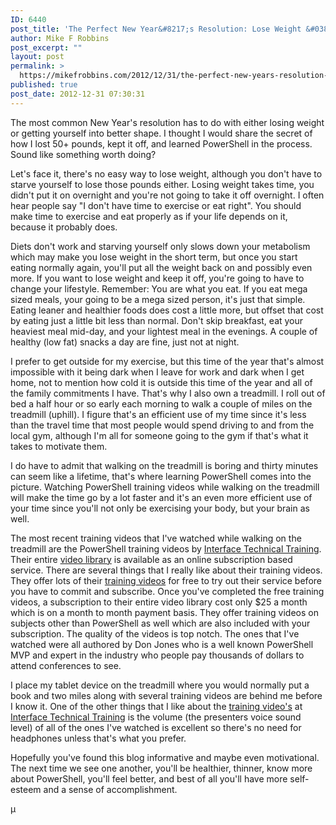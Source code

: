```yaml
---
ID: 6440
post_title: 'The Perfect New Year&#8217;s Resolution: Lose Weight &#038; Learn PowerShell in the Process'
author: Mike F Robbins
post_excerpt: ""
layout: post
permalink: >
  https://mikefrobbins.com/2012/12/31/the-perfect-new-years-resolution-lose-weight-learn-powershell-in-the-process/
published: true
post_date: 2012-12-31 07:30:31
---
```

The most common New Year's resolution has to do with either losing weight or getting yourself into better shape. I thought I would share the secret of how I lost 50+ pounds, kept it off, and learned PowerShell in the process. Sound like something worth doing?

Let's face it, there's no easy way to lose weight, although you don't have to starve yourself to lose those pounds either. Losing weight takes time, you didn't put it on overnight and you're not going to take it off overnight. I often hear people say "I don't have time to exercise or eat right". You should make time to exercise and eat properly as if your life depends on it, because it probably does.

Diets don't work and starving yourself only slows down your metabolism which may make you lose weight in the short term, but once you start eating normally again, you'll put all the weight back on and possibly even more. If you want to lose weight and keep it off, you're going to have to change your lifestyle. Remember: You are what you eat. If you eat mega sized meals, your going to be a mega sized person, it's just that simple. Eating leaner and healthier foods does cost a little more, but offset that cost by eating just a little bit less than normal. Don't skip breakfast, eat your heaviest meal mid-day, and your lightest meal in the evenings. A couple of healthy (low fat) snacks a day are fine, just not at night.

I prefer to get outside for my exercise, but this time of the year that's almost impossible with it being dark when I leave for work and dark when I get home, not to mention how cold it is outside this time of the year and all of the family commitments I have. That's why I also own a treadmill. I roll out of bed a half hour or so early each morning to walk a couple of miles on the treadmill (uphill). I figure that's an efficient use of my time since it's less than the travel time that most people would spend driving to and from the local gym, although I'm all for someone going to the gym if that's what it takes to motivate them.

I do have to admit that walking on the treadmill is boring and thirty minutes can seem like a lifetime, that's where learning PowerShell comes into the picture. Watching PowerShell training videos while walking on the treadmill will make the time go by a lot faster and it's an even more efficient use of your time since you'll not only be exercising your body, but your brain as well.

The most recent training videos that I've watched while walking on the treadmill are the PowerShell training videos by <a href="http://www.interfacett.com/" target="_blank">Interface Technical Training</a>. Their entire <a href="http://videotraining.interfacett.com/" target="_blank">video library</a> is available as an online subscription based service. There are several things that I really like about their training videos. They offer lots of their <a href="http://videotraining.interfacett.com/" target="_blank">training videos</a> for free to try out their service before you have to commit and subscribe. Once you've completed the free training videos, a subscription to their entire video library cost only $25 a month which is on a month to month payment basis. They offer training videos on subjects other than PowerShell as well which are also included with your subscription. The quality of the videos is top notch. The ones that I've watched were all authored by Don Jones who is a well known PowerShell MVP and expert in the industry who people pay thousands of dollars to attend conferences to see.

I place my tablet device on the treadmill where you would normally put a book and two miles along with several training videos are behind me before I know it. One of the other things that I like about the <a href="http://videotraining.interfacett.com/" target="_blank">training video's</a> at <a href="http://www.interfacett.com/" target="_blank">Interface Technical Training</a> is the volume (the presenters voice sound level) of all of the ones I've watched is excellent so there's no need for headphones unless that's what you prefer.

Hopefully you've found this blog informative and maybe even motivational. The next time we see one another, you'll be healthier, thinner, know more about PowerShell, you'll feel better, and best of all you'll have more self-esteem and a sense of accomplishment.

µ